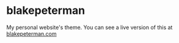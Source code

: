 # blakepeterman
My personal website's theme.  You can see a live version of this at <a href="http://blakepeterman.com">blakepeterman.com</a>
